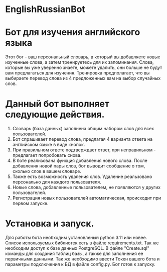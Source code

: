 # EnglishRussianBot
# Бот для изучения английского языка  

Этот бот - ваш персональный словарь, в который вы добавляете новые изученные слова, а затем тренируетесь для их запоминания.
Слова, которые вы уже уверенно знаете, можете удалить, они больше не будут вам предлагаться для изучения.
Тренировка предполагает, что вы выбираете перевод слова из 4 предложенных вам на выбор случайных слов.

# Данный бот выполняет следующие действия.

1. Словарь (база данных) заполнена общим набором слов для всех пользователей.
2. Бот спрашивает перевод слова, предлагая 4 варианта ответа на английском языке в виде кнопок.
3. При правильном ответе подтверждает ответ, при неправильном - предлагает попробовать снова.
4. В боте реализована функция добавления нового слова. После добавления новой пары слов, бот выводит сообщение о том, сколько слов в вашем словаре.
5. Также есть возможность удаления слов. Удаление реальзовано персонально для каждого пользователя.
6. Новые слова, добавленные пользователем, не появляются у других пользователей.
7. Регистрация новых пользователей автоматическая, происходит при первом запуске.

# Установка и запуск.

Для работы бота необходим установленый python 3.11 или новее. Список используемых библиотек есть в файле requirements.txt. 
Так же необходим доступ к базе данных PostgreSQL. В файле "Create.sql" команды для создания таблиц базы, а также для заполнения ее первичными данными. 
Так же необходимо ввести Токен вашего бота и параметры подключения к БД в файле config.py. Бот готов к запуску.

